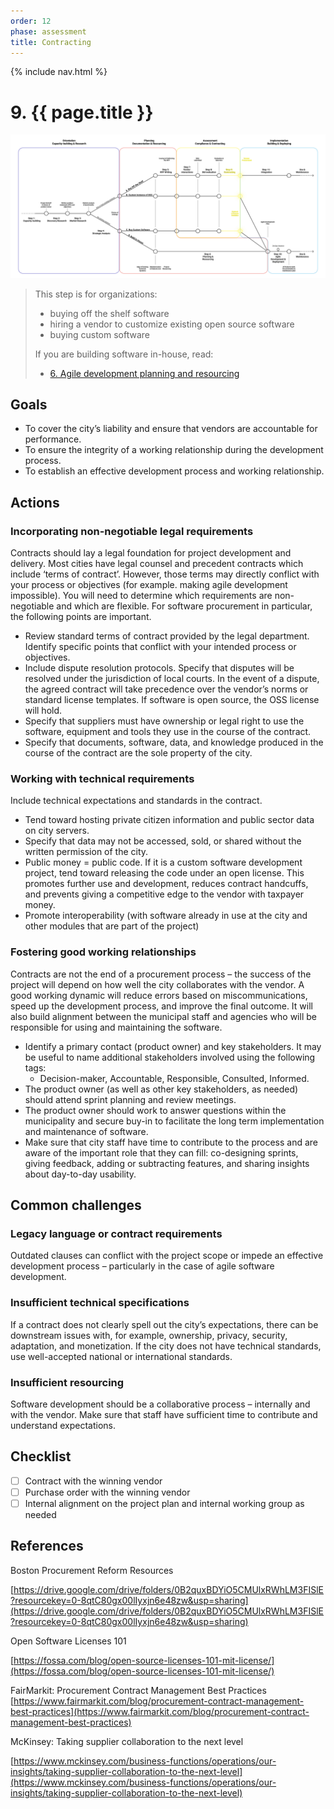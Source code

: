 ```yaml
---
order: 12
phase: assessment
title: Contracting
---
```


{% include nav.html %}

# 9. {{ page.title }}

![Diagram showing who should read step 9](/../images/assessment-3.svg)

> This step is for organizations:
>
> * buying off the shelf software
> * hiring a vendor to customize existing open source software
> * buying custom software
>
> If you are building software in-house, read:
>
> * [6. Agile development planning and resourcing](06-agile-development-planning-resourcing.md)

## Goals

* To cover the city’s liability and ensure that vendors are accountable for performance.
* To ensure the integrity of a working relationship during the development process.
* To establish an effective development process and working relationship.

## Actions

### Incorporating non-negotiable legal requirements

Contracts should lay a legal foundation for project development and delivery. Most cities have legal counsel and precedent contracts which include ‘terms of contract’. However, those terms may directly conflict with your process or objectives (for example. making agile development impossible). You will need to determine which requirements are non-negotiable and which are flexible. For software procurement in particular, the following points are important.

* Review standard terms of contract provided by the legal department. Identify specific points that conflict with your intended process or objectives.
* Include dispute resolution protocols. Specify that disputes will be resolved under the jurisdiction of local courts. In the event of a dispute, the agreed contract will take precedence over the vendor’s norms or standard license templates. If software is open source, the OSS license will hold.
* Specify that suppliers must have ownership or legal right to use the software, equipment and tools they use in the course of the contract.
* Specify that documents, software, data, and knowledge produced in the course of the contract are the sole property of the city.

### Working with technical requirements

Include technical expectations and standards in the contract.

* Tend toward hosting private citizen information and public sector data on city servers.
* Specify that data may not be accessed, sold, or shared without the written permission of the city.
* Public money = public code. If it is a custom software development project, tend toward releasing the code under an open license. This promotes further use and development, reduces contract handcuffs, and prevents giving a competitive edge to the vendor with taxpayer money.
* Promote interoperability (with software already in use at the city and other modules that are part of the project)

### Fostering good working relationships

Contracts are not the end of a procurement process – the success of the project will depend on how well the city collaborates with the vendor. A good working dynamic will reduce errors based on miscommunications, speed up the development process, and improve the final outcome. It will also build alignment between the municipal staff and agencies who will be responsible for using and maintaining the software.

* Identify a primary contact (product owner) and key stakeholders. It may be useful to name additional stakeholders involved using the following tags:
  * Decision-maker, Accountable, Responsible, Consulted, Informed.
* The product owner (as well as other key stakeholders, as needed) should attend sprint planning and review meetings.
* The product owner should work to answer questions within the municipality and secure buy-in to facilitate the long term implementation and maintenance of software.
* Make sure that city staff have time to contribute to the process and are aware of the important role that they can fill: co-designing sprints, giving feedback, adding or subtracting features, and sharing insights about day-to-day usability.

## Common challenges

### Legacy language or contract requirements

Outdated clauses can conflict with the project scope or impede an effective development process – particularly in the case of agile software development.

### Insufficient technical specifications

If a contract does not clearly spell out the city’s expectations, there can be downstream issues with, for example, ownership, privacy, security, adaptation, and monetization. If the city does not have technical standards, use well-accepted national or international standards.

### Insufficient resourcing

Software development should be a collaborative process – internally and with the vendor. Make sure that staff have sufficient time to contribute and understand expectations.

## Checklist

* [ ] Contract with the winning vendor
* [ ] Purchase order with the winning vendor
* [ ] Internal alignment on the project plan and internal working group as needed

## References

Boston Procurement Reform Resources

[https://drive.google.com/drive/folders/0B2quxBDYiO5CMUlxRWhLM3FISlE?resourcekey=0-8qtC80gx00lIyxjn6e48zw&usp=sharing](https://drive.google.com/drive/folders/0B2quxBDYiO5CMUlxRWhLM3FISlE?resourcekey=0-8qtC80gx00lIyxjn6e48zw&usp=sharing)

Open Software Licenses 101

[https://fossa.com/blog/open-source-licenses-101-mit-license/](https://fossa.com/blog/open-source-licenses-101-mit-license/)

FairMarkit: Procurement Contract Management Best Practices \
[https://www.fairmarkit.com/blog/procurement-contract-management-best-practices](https://www.fairmarkit.com/blog/procurement-contract-management-best-practices)

McKinsey: Taking supplier collaboration to the next level

[https://www.mckinsey.com/business-functions/operations/our-insights/taking-supplier-collaboration-to-the-next-level](https://www.mckinsey.com/business-functions/operations/our-insights/taking-supplier-collaboration-to-the-next-level)
